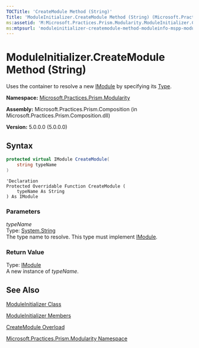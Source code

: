 ```yaml
---
TOCTitle: 'CreateModule Method (String)'
Title: 'ModuleInitializer.CreateModule Method (String) (Microsoft.Practices.Prism.Modularity)'
ms:assetid: 'M:Microsoft.Practices.Prism.Modularity.ModuleInitializer.CreateModule(System.String)'
ms:mtpsurl: 'moduleinitializer-createmodule-method-moduleinfo-mspp-modularity.md'
---
```



# ModuleInitializer.CreateModule Method (String)

Uses the container to resolve a new [IModule](/patterns-practices/reference/imodule-interface-mspp-modularity) by specifying its [Type](http://msdn.microsoft.com/en-us/library/42892f65).

**Namespace:** [Microsoft.Practices.Prism.Modularity](/patterns-practices/reference/mspp-modularity-namespace)

**Assembly:** Microsoft.Practices.Prism.Composition (in Microsoft.Practices.Prism.Composition.dll)

**Version:** 5.0.0.0 (5.0.0.0)

## Syntax

```C#
protected virtual IModule CreateModule(
	string typeName
)
```

```VB
'Declaration
Protected Overridable Function CreateModule ( 
	typeName As String
) As IModule
```

### Parameters

*typeName*  
Type: [System.String](http://msdn.microsoft.com/en-us/library/s1wwdcbf)  
The type name to resolve. This type must implement [IModule](/patterns-practices/reference/imodule-interface-mspp-modularity
).

### Return Value

Type: [IModule](/patterns-practices/reference/imodule-interface-mspp-modularity)  
A new instance of *typeName*.

## See Also

[ModuleInitializer Class](/patterns-practices/reference/moduleinitializer-class-mspp-modularity)

[ModuleInitializer Members](/patterns-practices/reference/moduleinitializer-members-mspp-modularity)

[CreateModule Overload](/patterns-practices/reference/moduleinitializer-createmodule-method-mspp-modularity)

[Microsoft.Practices.Prism.Modularity Namespace](/patterns-practices/reference/mspp-modularity-namespace)
